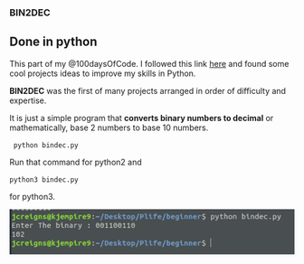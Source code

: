 
### BIN2DEC
## Done in python
This part of my @100daysOfCode.
I followed this link [ here](https://github.com/florinpop17/app-ideas) and found some cool projects ideas to improve my skills in Python.

**BIN2DEC** was the first of many projects arranged in order of difficulty and expertise.

It is just a simple program that **converts binary numbers to decimal** or mathematically, base 2 numbers to base 10 numbers.

```
 python bindec.py
 ```

 Run that command for python2 and
```
python3 bindec.py
```
for python3.

![terminal](bindec.png)
